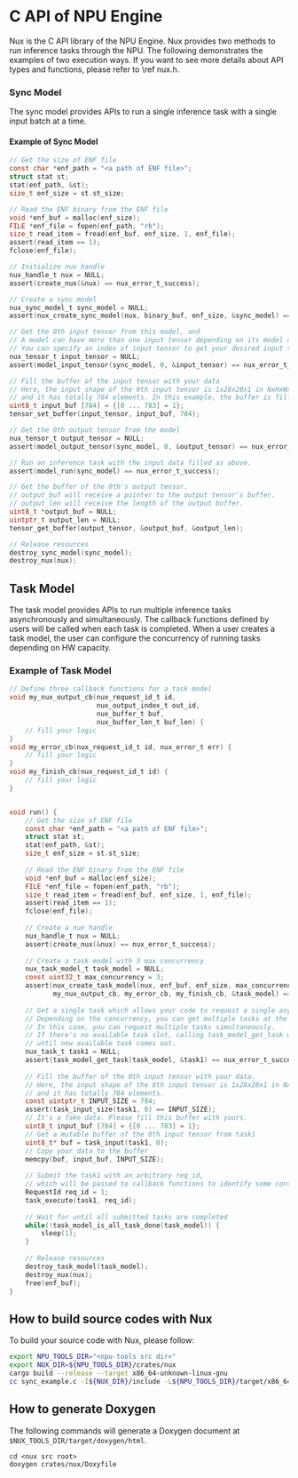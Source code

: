 # C API of NPU Engine
Nux is the C API library of the NPU Engine.
Nux provides two methods to run inference tasks through the NPU.
The following demonstrates the examples of two execution ways.
If you want to see more details about API types and functions, please refer to \ref nux.h.

### Sync Model
The sync model provides APIs to run a single inference task with a single input batch at a time.

#### Example of Sync Model
```c
// Get the size of ENF file
const char *enf_path = "<a path of ENF file>";
struct stat st;
stat(enf_path, &st);
size_t enf_size = st.st_size;

// Read the ENF binary from the ENF file
void *enf_buf = malloc(enf_size);
FILE *enf_file = fopen(enf_path, "rb");
size_t read_item = fread(enf_buf, enf_size, 1, enf_file);
assert(read_item == 1);
fclose(enf_file);

// Initialize nux handle
nux_handle_t nux = NULL;
assert(create_nux(&nux) == nux_error_t_success);

// Create a sync model
nux_sync_model_t sync_model = NULL;
assert(nux_create_sync_model(nux, binary_buf, enf_size, &sync_model) == nux_error_t_success);

// Get the 0th input tensor from this model, and 
// A model can have more than one input tensor depending on its model design.
// You can specify an index of input tensor to get your desired input tensor. 
nux_tensor_t input_tensor = NULL;
assert(model_input_tensor(sync_model, 0, &input_tensor) == nux_error_t_success);

// Fill the buffer of the input tensor with your data
// Here, the input shape of the 0th input tensor is 1x28x28x1 in NxHxWxC, 
// and it has totally 784 elements. In this example, the buffer is filled with a fake data. 
uint8_t input_buf [784] = {[0 ... 783] = 1};
tensor_set_buffer(input_tensor, input_buf, 784);

// Get the 0th output tensor from the model
nux_tensor_t output_tensor = NULL;
assert(model_output_tensor(sync_model, 0, &output_tensor) == nux_error_t_success);

// Run an inference task with the input data filled as above.
assert(model_run(sync_model) == nux_error_t_success);

// Get the buffer of the 0th's output tensor.
// output_buf will receive a pointer to the output tensor's buffer.
// output_len will receive the length of the output buffer.
uint8_t *output_buf = NULL;
uintptr_t output_len = NULL;
tensor_get_buffer(output_tensor, &output_buf, &output_len);

// Release resources
destroy_sync_model(sync_model);
destroy_nux(nux);
```

## Task Model
The task model provides APIs to run multiple inference tasks asynchronously and simultaneously.
The callback functions defined by users will be called when each task is completed.
When a user creates a task model, the user can configure the concurrency of running tasks 
depending on HW capacity.
 
### Example of Task Model
```c
// Define three callback functions for a task model
void my_nux_output_cb(nux_request_id_t id,
                      nux_output_index_t out_id,
                      nux_buffer_t buf,
                      nux_buffer_len_t buf_len) {
    // fill your logic
}
void my_error_cb(nux_request_id_t id, nux_error_t err) {
    // fill your logic
}
void my_finish_cb(nux_request_id_t id) {
    // fill your logic
}


void run() {
    // Get the size of ENF file
    const char *enf_path = "<a path of ENF file>";
    struct stat st;
    stat(enf_path, &st);
    size_t enf_size = st.st_size;
    
    // Read the ENF binary from the ENF file
    void *enf_buf = malloc(enf_size);
    FILE *enf_file = fopen(enf_path, "rb");
    size_t read_item = fread(enf_buf, enf_size, 1, enf_file);
    assert(read_item == 1);
    fclose(enf_file);
    
    // Create a nux handle
    nux_handle_t nux = NULL;
    assert(create_nux(&nux) == nux_error_t_success);
    
    // Create a task model with 3 max concurrency
    nux_task_model_t task_model = NULL;
    const uint32_t max_concurrency = 3;
    assert(nux_create_task_model(nux, enf_buf, enf_size, max_concurrency,
           my_nux_output_cb, my_error_cb, my_finish_cb, &task_model) == nux_error_t_success);
    
    // Get a single task which allows your code to request a single asynchronous inference task.
    // Depending on the concurrency, you can get multiple tasks at the same time. 
    // In this case, you can request multiple tasks simultaneously.
    // If there's no available task slot, calling task_model_get_task will be blocked 
    // until new available task comes out.
    nux_task_t task1 = NULL;
    assert(task_model_get_task(task_model, &task1) == nux_error_t_success);
    
    // Fill the buffer of the 0th input tensor with your data.
    // Here, the input shape of the 0th input tensor is 1x28x28x1 in NxHxWxC, 
    // and it has totally 784 elements.
    const uintptr_t INPUT_SIZE = 784;
    assert(task_input_size(task1, 0) == INPUT_SIZE);
    // It's a fake data. Please fill this buffer with yours.
    uint8_t input_buf [784] = {[0 ... 783] = 1};
    // Get a mutable buffer of the 0th input tensor from task1
    uint8_t* buf = task_input(task1, 0);
    // Copy your data to the buffer
    memcpy(buf, input_buf, INPUT_SIZE);
    
    // Submit the task1 with an arbitrary req_id, 
    // which will be passed to callback functions to identify some context.
    RequestId req_id = 1;
    task_execute(task1, req_id);
    
    // Wait for until all submitted tasks are completed
    while(!task_model_is_all_task_done(task_model)) {
        sleep(1);
    }
    
    // Release resources
    destroy_task_model(task_model);
    destroy_nux(nux);
    free(enf_buf);
}
```

## How to build source codes with Nux
To build your source code with Nux, please follow:
```sh
export NPU_TOOLS_DIR="<npu-tools src dir>"
export NUX_DIR=${NPU_TOOLS_DIR}/crates/nux
cargo build --release --target x86_64-unknown-linux-gnu
cc sync_example.c -I${NUX_DIR}/include -L${NPU_TOOLS_DIR}/target/x86_64-unknown-linux-gnu/release -lnux
```

## How to generate Doxygen
The following commands will generate a Doxygen document at `$NUX_TOOLS_DIR/target/doxygen/html`.
```
cd <nux src root>
doxygen crates/nux/Doxyfile
```
